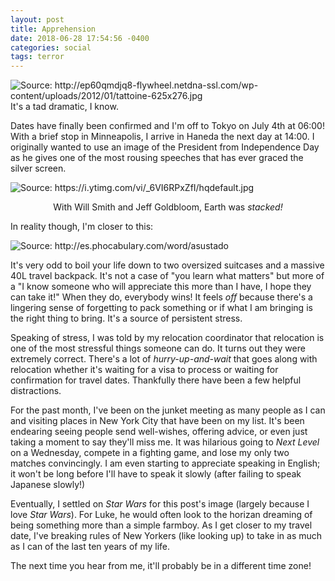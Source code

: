 ```yaml
---
layout: post
title: Apprehension
date: 2018-06-28 17:54:56 -0400
categories: social
tags: terror
---
```

<img src="https://i.imgur.com/st2tUTg.jpg"
class="align-center" alt="Source: http://ep60qmdjq8-flywheel.netdna-ssl.com/wp-content/uploads/2012/01/tattoine-625x276.jpg"> 
It's a tad dramatic, I know.

Dates have finally been confirmed and I'm off to Tokyo on July 4th at 06:00! 
With a brief stop in Minneapolis, I arrive in Haneda the next day at 14:00. I 
originally wanted to use an image of the President from Independence Day as he
gives one of the most rousing speeches that has ever graced the silver screen.


<img src="https://i.imgur.com/1jJM8dK.jpg" class="align-center"
  alt="Source: https://i.ytimg.com/vi/_6VI6RPxZfI/hqdefault.jpg">  <center>With 
  Will Smith and Jeff Goldbloom, Earth was <i>*stacked!*</i></center>


In reality though, I'm closer to this:


<img src="https://i.imgur.com/Uph03Rh.jpg" class="align-center" 
  alt="Source: http://es.phocabulary.com/word/asustado">

It's very odd to boil your life down to two oversized suitcases
and a massive 40L travel backpack. It's not a case of "you learn what
matters" but more of a "I know someone who will appreciate this more than I have, 
I hope they can take it!" When they do, everybody wins! It feels <i>off</i>
because there's a lingering sense of forgetting to pack something or if what I 
am bringing is the right thing to bring. It's a source of persistent stress.

Speaking of stress, I was told by my relocation coordinator that relocation
is one of the most stressful things someone can do. It turns out they were
extremely correct. There's a lot of <i>hurry-up-and-wait</i> that goes 
along with relocation whether it's waiting for a visa to process or waiting for
confirmation for travel dates. Thankfully there have been a few helpful 
distractions.

For the past month, I've been on the junket meeting as many people as I can and 
visiting places in New York City that have been on my list. It's been 
endearing seeing people send well-wishes, offering advice, or even just 
taking a moment to say they'll miss me. It was hilarious going to 
<i>Next Level</i> on a Wednesday, compete in a fighting game, and lose my only
two matches convincingly. I am even starting to appreciate speaking in English;
it won't be long before I'll have to speak it slowly (after failing to speak
Japanese slowly!)

Eventually, I settled on <i>Star Wars</i> for this post's image (largely because 
I love <i>Star Wars</i>). For Luke, he would often look to the horizan dreaming
of being something more than a simple farmboy. As I get closer to my travel date,
I've breaking rules of New Yorkers (like looking up) to take in as much as I can
of the last ten years of my life. 

The next time you hear from me, it'll probably be in a different time zone! 


  






